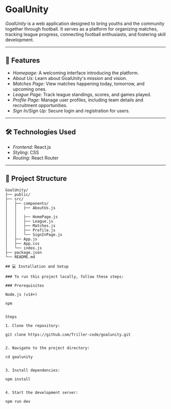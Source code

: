 # GoalUnity

*GoalUnity* is a web application designed to bring youths and the community together through football. It serves as a platform for organizing matches, tracking league progress, connecting football enthusiasts, and fostering skill development.

---

## 🚀 Features

- *Homepage:* A welcoming interface introducing the platform.
- *About Us:* Learn about GoalUnity's mission and vision.
- *Matches Page:* View matches happening today, tomorrow, and upcoming ones.
- *League Page:* Track league standings, scores, and games played.
- *Profile Page:* Manage user profiles, including team details and recruitment opportunities.
- *Sign In/Sign Up:* Secure login and registration for users.


---

## 🛠 Technologies Used

- *Frontend:* React.js
- *Styling:* CSS
- *Routing:* React Router
---

## 📁 Project Structure

```plaintext
GoalUnity/
├── public/
├── src/
│   ├── components/
│   │   ├── AboutUs.js
│   │  
│   │   ├── HomePage.js
│   │   ├── League.js
│   │   ├── Matches.js
│   │   ├── Profile.js
│   │   └── SignInPage.js
│   ├── App.js
│   ├── App.css
│   └── index.js
├── package.json
└── README.md

## 💻 Installation and Setup

### To run this project locally, follow these steps:

### Prerequisites

Node.js (v14+)

npm 


Steps

1. Clone the repository:

git clone https://github.com/Triller-code/goalunity.git


2. Navigate to the project directory:

cd goalunity


3. Install dependencies:

npm install


4. Start the development server:

npm run dev

